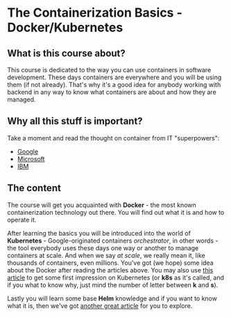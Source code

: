 # The Containerization Basics - Docker/Kubernetes

## What is this course about?

This course is dedicated to the way you can use containers in software development.
These days containers are everywhere and you will be using them (if not already).
That's why it's a good idea for anybody working with backend in any way to know 
what containers are about and how they are managed.

## Why all this stuff is important?

Take a moment and read the thought on container from IT "superpowers":

* [Google](https://cloud.google.com/containers)
* [Microsoft](https://docs.microsoft.com/en-us/dotnet/architecture/microservices/container-docker-introduction/docker-defined)
* [IBM](https://www.ibm.com/cloud/learn/containerization)

## The content

The course will get you acquainted with **Docker** - the most known containerization 
technology out there. You will find out what it is and how to operate it. 

After learning the basics you will be introduced into the world of **Kubernetes** - 
Google-originated containers _orchestrator_, in other words - the tool everybody 
uses these days one way or another to manage containers at scale. And when we say 
_at scale_, we really mean it, like thousands of containers, even millions. You've
got (we hope) some idea about the Docker after reading the articles above. You may
also use [this article](https://kubernetes.io/docs/concepts/overview/what-is-kubernetes/)
to get some first impression on Kubernetes (or **k8s** as it's called, and if you 
what to know why, just mind the number of letter between **k** and **s**).

Lastly you will learn some base **Helm** knowledge and if you want to know what it
is, then we've got [another great article](https://hackernoon.com/what-is-helm-and-why-you-should-love-it-74bf3d0aafc) 
for you to explore.
